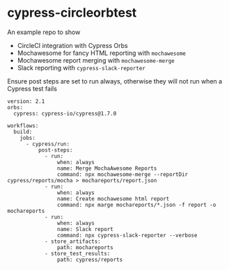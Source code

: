 # cypress-circleorbtest

An example repo to show

- CircleCI integration with Cypress Orbs
- Mochawesome for fancy HTML reporting with `mochawesome`
- Mochawesome report merging with `mochawesome-merge`
- Slack reporting with `cypress-slack-reporter`

Ensure post steps are set to run always, otherwise they will not run when a Cypress test fails

```
version: 2.1
orbs:
  cypress: cypress-io/cypress@1.7.0

workflows:
  build:
    jobs:
      - cypress/run:
          post-steps:
            - run: 
                when: always
                name: Merge MochaAwesome Reports
                command: npx mochawesome-merge --reportDir cypress/reports/mocha > mochareports/report.json 
            - run: 
                when: always
                name: Create mochawesome html report
                command: npx marge mochareports/*.json -f report -o mochareports
            - run:
                when: always
                name: Slack report
                command: npx cypress-slack-reporter --verbose
            - store_artifacts:
                path: mochareports
            - store_test_results:
                path: cypress/reports
```
